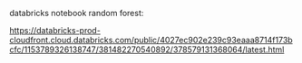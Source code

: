 databricks notebook random forest:

https://databricks-prod-cloudfront.cloud.databricks.com/public/4027ec902e239c93eaaa8714f173bcfc/1153789326138747/381482270540892/378579131368064/latest.html